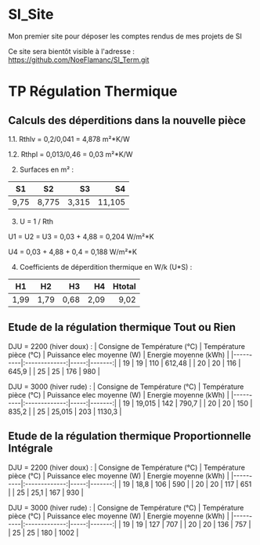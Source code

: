 # SI_Site
Mon premier site pour déposer les comptes rendus de mes projets de SI

Ce site sera bientôt visible à l'adresse : https://github.com/NoeFlamanc/SI_Term.git

# TP Régulation Thermique
## Calculs des déperditions dans la nouvelle pièce

1.1. Rthlv = 0,2/0,041 = 4,878 m²*K/W

1.2. Rthpl = 0,013/0,46 = 0,03 m²*K/W

2. Surfaces en m² :

|  S1  |  S2  |  S3   |  S4   |
|----------|:-------------:|-----:|------:|
| 9,75 | 8,775 | 3,315 | 11,105 |

3.  U = 1 / Rth

U1 = U2 = U3 = 0,03 + 4,88 = 0,204 W/m²*K

U4 = 0,03 + 4,88 + 0,4 = 0,188 W/m²*K

4.  Coefficients de déperdition thermique en W/k (U*S) :

|  H1  |    H2    | H3 | H4 | Htotal |
|----------|:-------------:|-----:|-------:|------:|
| 1,99 | 1,79 | 0,68 | 2,09 | 9,02 |

## Etude de la régulation thermique Tout ou Rien

DJU = 2200 (hiver doux) :
| Consigne de Température (°C)   |   Température pièce (°C)    | Puissance elec moyenne (W) |  Energie moyenne (kWh)    |
|----------|:-------------:|-----:|-------:|
| 19 | 19 | 110 | 612,48  |
| 20 |   20  | 116 |  645,9  |
| 25 | 25 | 176  |  980   |

DJU = 3000 (hiver rude) : 
| Consigne de Température (°C)   |   Température pièce (°C)    | Puissance elec moyenne (W) |  Energie moyenne (kWh)    |
|----------|:-------------:|-----:|-------:|
| 19 | 19,015 | 142 | 790,7  |
| 20 |   20  | 150 |  835,2  |
| 25 | 25,015 | 203  |  1130,3   |

## Etude de la régulation thermique Proportionnelle Intégrale

DJU = 2200 (hiver doux) :
| Consigne de Température (°C)   |   Température pièce (°C)    | Puissance elec moyenne (W) |  Energie moyenne (kWh)    |
|----------|:-------------:|-----:|-------:|
| 19 | 18,8 | 106 |  590 |
| 20 |  20   | 117 |  651  |
| 25 | 25,1 | 167 |   930  |

DJU = 3000 (hiver rude) :
| Consigne de Température (°C)   |   Température pièce (°C)    | Puissance elec moyenne (W) |  Energie moyenne (kWh)    |
|----------|:-------------:|-----:|-------:|
| 19 | 19 | 127 | 707  |
| 20 |   20  | 136 |  757  |
| 25 | 25 | 180  |  1002  |
